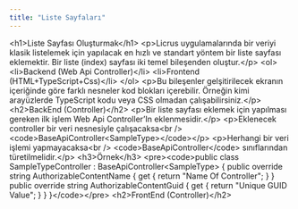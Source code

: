```yaml
---
title: "Liste Sayfaları"
---
```


&lt;h1&gt;Liste Sayfası Oluşturmak&lt;/h1&gt;
&lt;p&gt;Licrus uygulamalarında bir veriyi klasik listelemek için yapılacak en hızlı ve standart yöntem bir liste sayfası eklemektir. Bir liste (index) sayfası iki temel bileşenden oluştur.&lt;/p&gt;
&lt;ol&gt;
&lt;li&gt;Backend (Web Api Controller)&lt;/li&gt;
&lt;li&gt;Frontend (HTML+TypeScript+Css)&lt;/li&gt;
&lt;/ol&gt;
&lt;p&gt;Bu bileşenler gelşitirilecek ekranın içeriğinde göre farklı nesneler kod blokları içerebilir. Örneğin kimi arayüzlerde TypeScript kodu veya CSS olmadan çalışabilirsiniz.&lt;/p&gt;
&lt;h2&gt;BackEnd (Controller)&lt;/h2&gt;
&lt;p&gt;Bir liste sayfası eklemek için yapılması gereken ilk işlem Web Api Controller&#8217;In eklenmesidir.&lt;/p&gt;
&lt;p&gt;Eklenecek controller bir veri nesnesiyle çalışacaksa&lt;br /&gt;
&lt;code&gt;BaseApiController&lt;SampleType&gt;&lt;/code&gt;&lt;/p&gt;
&lt;p&gt;Herhangi bir veri işlemi yapmayacaksa&lt;br /&gt;
&lt;code&gt;BaseApiController&lt;/code&gt; sınıflarından türetilmelidir.&lt;/p&gt;
&lt;h3&gt;Örnek&lt;/h3&gt;
&lt;pre&gt;&lt;code&gt;public class SampleTypeController : BaseApiController&lt;SampleType&gt; &#123;
    public override string AuthorizableContentName &#123; get &#123; return "Name Of Controller"; &#125; &#125;
    public override string AuthorizableContentGuid &#123; get &#123; return "Unique GUID Value"; &#125; &#125;
&#125;&lt;/code&gt;&lt;/pre&gt;
&lt;h2&gt;FrontEnd (Controller)&lt;/h2&gt;

